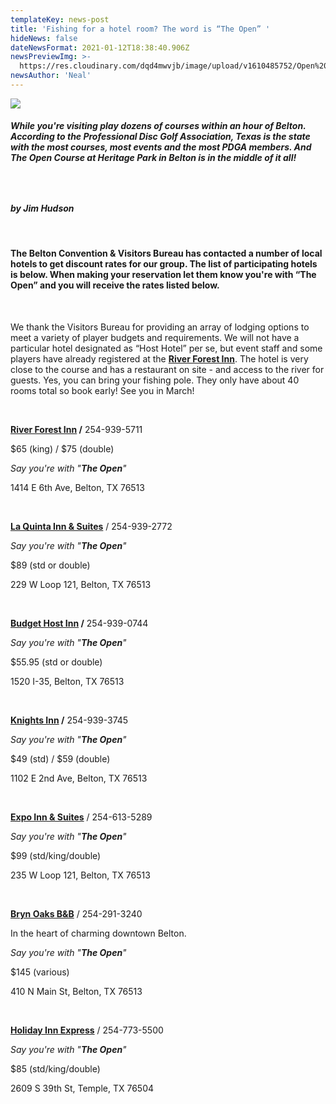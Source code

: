 ```yaml
---
templateKey: news-post
title: 'Fishing for a hotel room? The word is “The Open” '
hideNews: false
dateNewsFormat: 2021-01-12T18:38:40.906Z
newsPreviewImg: >-
  https://res.cloudinary.com/dqd4mwvjb/image/upload/v1610485752/Open%20DGC/News%20Assests/Texas_amp_w_dg_course_and_toab_logo_w5hnxa.jpg
newsAuthor: 'Neal'
---
```

![](https://res.cloudinary.com/dqd4mwvjb/image/upload/v1610485752/Open%20DGC/News%20Assests/Texas_amp_w_dg_course_and_toab_logo_w5hnxa.jpg)

##### **While you're visiting play dozens of courses within an hour of Belton. According to the Professional Disc Golf Association, Texas is the state with the most courses, most events and the most PDGA members. And The Open Course at Heritage Park in Belton is in the middle of it all!**

##### <br/>

#### *by Jim Hudson*

<br/>

#### The Belton Convention & Visitors Bureau has contacted a number of local hotels to get discount rates for our group. The list of participating hotels is below. When making your reservation let them know you're with “**The Open**” and you will receive the rates listed below.

<br/>

We thank the Visitors Bureau for providing an array of lodging options to meet a variety of player budgets and requirements. We will not have a particular hotel designated as “Host Hotel” per se, but event staff and some players have already registered at the **[River Forest Inn](http://riverforestinn.com/)**. The hotel is very close to the course and has a restaurant on site - and access to the river for guests. Yes, you can bring your fishing pole. They only have about 40 rooms total so book early! See you in March!

<br/>

**[River Forest Inn](http://riverforestinn.com/)  /** 254-939-5711

$65 (king) / $75 (double) 

*Say you're with "**The Open**"*

1414 E 6th Ave, Belton, TX 76513

<br/>

**[La Quinta Inn & Suites](https://www.wyndhamhotels.com/laquinta/belton-texas/la-quinta-belton-temple-south/overview?CID=LC:LQ::GGL:RIO:National:53172&iata=00093796)** / 254-939-2772 

*Say you're with "**The Open**"*

$89 (std or double) 

229 W Loop 121, Belton, TX 76513

<br/>

**[Budget Host Inn](http://www.budgethost.com/hotels/Budget_Host_Inn_Belton_TX.aspx) /** 254-939-0744

*Say you're with "**The Open**"*

$55.95 (std or double)

1520 I-35, Belton, TX 76513

<br/>

**[Knights Inn](https://www.redlion.com/knights-inn/tx/belton/knights-inn-belton) /** 254-939-3745

*Say you're with "**The Open**"*

$49 (std) / $59 (double)

1102 E 2nd Ave, Belton, TX 76513

<br/>

**[Expo Inn & Suites](http://expoinnandsuitesbelton.com/)** / 254-613-5289 

*Say you're with "**The Open**"* 

$99 (std/king/double) 

235 W Loop 121, Belton, TX 76513

<br/>

**[Bryn Oaks B&B](https://brynoaksbnb.com/)**  / 254-291-3240

In the heart of charming downtown Belton.

*Say you're with "**The Open**"* 

$145  (various)

410 N Main St, Belton, TX 76513

<br/>

**[Holiday Inn Express](https://www.ihg.com/holidayinnexpress/hotels/us/en/temple/tplev/hoteldetail?cm_mmc=GoogleMaps-_-EX-_-US-_-TPLEV)** / 254-773-5500

*Say you're with "**The Open**"*

$85 (std/king/double)

2609 S 39th St, Temple, TX 76504